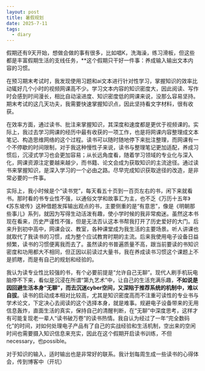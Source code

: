 ```yaml
---
layout: post
title: 暑假规划
date: 2025-7-11
tags:
  - diary
---
```

假期还有9天开始，想做会做的事有很多，比如唱K，洗海澡，练习滑板，但这些都是丰富假期生活的支线任务，**这个假期只干好一件事：养成输入输出文本内容的习惯。

在预习期末考试时，我发现使用习题和ai文本进行针对性学习，掌握知识的效率比动辄好几个小时的视频网课高不少。学习文本内容的知识密度大，因此阅读、写作时会感到时间漫长，相比自动滚进度、知识密度低的网课来说，没那么容易坚持。期末考试的这几天功夫，我需要快速掌握知识点，因此坚持看文字材料，很有收获。

在效率方面，通过读书、批注来掌握知识，其深度和速度都是更优于视频课的。实际上，我过去学习网课的经历中最有收获的一项工作，也是将网课内容整理成文本笔记、构造思维网络的这个过程。读书可以随时随地停下来批注整理，而网课有一个不停歇的时间限制，对于我这种慢性子来说，读书与整理笔记更加适配，养成习惯后，沉浸式学习也会更加容易；从长远角度看，随着学习领域的专业化与深入化，网课资源注定要越来越少，而书籍、论文会成为获取知识的主流途径。通过读书来掌握知识，是深入学习的一个必由之路。尽早完成知识获取途径的改造，是非常必要的一件事。

实际上，我小时候是个“读书党”，每天看五十页到一百页左右的书，闲下来就看书。那时看的书专业性不强，以通俗文学和故事汇为主，也不乏《万历十五年》《苏东坡传》这种借题发挥输出观点的书，主要侧重的是“有意思”，像是《明朝那些事儿》系列，就因为写得生动活泼有趣，使小学时候的我非常痴迷。虽然这本书现在看来，历史严谨性不强，但是无法否认这本书帮我打开了历史爱好的大门。后来升到初中高中，网课会议、教室，各种课堂成为我生活的主要场景。听人讲课也就取代了我读书的习惯，成为整个应试教育时期的主流。后来我使用电子设备日益频繁，读书的习惯便离我而去了。虽然读的书普遍质量不高，跟当前要读的书知识密度和功用都大不相同，但正因以前读过大量书，我在养成读书习惯这个课题上不是抓瞎，而是有自己的规划和经验的。

我认为读专业性比较强的书，有个必要前提是“允许自己无聊”。现代人刷手机玩电脑停不下来，看似是沉浸在所谓“第九艺术”中，让自己的生活充满乐趣，**不如说是因回避生活本身“无聊”，而去沉迷cyber空间，又深陷于推荐系统的机制中，难以自拔**。读书的启动成本相对比较高，尤其是知识密度高而不注重可读性的专业书与学术论文，下定决心去阅读的这个选择本身，就是难事。规避电子设备带来的无用信息轰炸，直面生活的真实，保持自己的清醒判断，在“无聊”中深度思考，这样才有可能复现老一辈人“读书破万卷”的读书热情。我自认为经过了一年“完全数码化”的时间，对如何处理电子产品有了自己的实战经验和生活机制，空出来的空闲时间也需要摄入知识信息来充实，因此在这个假期开启读书训练，不但necessary，也possible。

对于知识的输入，适时输出也是非常好的联系。我计划每周生成一些读书的心得体会，传到博客中（开坑）